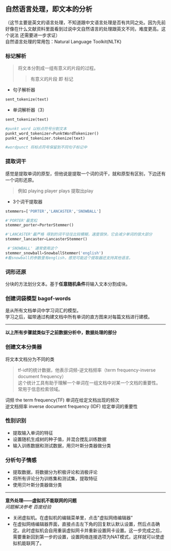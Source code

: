 ## 自然语言处理，即文本的分析      
（这节主要是英文的语言处理，不知道跟中文语言处理是否有共同之处。因为先前好像在什么文献资料里面看到过说中文自然语言的处理跟英文不同，难度更高。这个说法 还需要进一步求证）       
自然语言处理的常用包：Natural Language Toolkit(NLTK)       
### 标记解析    
> 将文本分割成一组有意义的片段的过程。
>> 有意义的片段 即 标记    
- 句子解析器
```python
sent_tokenize(text)
```

- 单词解析器（3）    
```python
sent_tokenize(text)

#punkt word 以标点符号分割文本
punkt_word_tokenizer=PunktWordTokenizer()
punkt_word_tokenizer.tokenize(text)

#wordpunct 将标点符号保留到不同句子标记中
```
 
 ### 提取词干   
 感觉是提取单词的原型，但他说是提取一个词的词干，就和原型有区别，下边还有一个词形还原。   
 > 例如 playing player plays 提取出play    
 - 3个词干提取器    
 ```python
 stemmers=['PORTER','LANCASTER','SNOWBALL']
 
 #'PORTER'最宽松
 stemmer_porter=PorterStemmer()
 
 #'LANCASTER'最严格 得到的词干往往比较模糊，速度很快，它会减少单词的很大部分
 stemmer_lancaster=LancasterStemmer()
 
  #'SNOWBALL' 通常使用这个
 stemmer_snowball=SnowballStemmer('english')
 #看snowball的参数里有english，感觉可能这个提取器还支持其他语言。
 ```
 
 ### 词形还原  
 分块的方法划分文本。基于**任意随机条件**将输入文本分割成块。   
 
 ### 创建词袋模型  bagof-words    
 是从所有文档单词中学习词汇的模型。    
 学习之后，磁带通过构建文档中所有单词的直方图来对每篇文档进行建模。      
 ***    
 **以上所有步骤就类似于之前数据分析中，数据处理的部分**    
 
 ### 创建文本分类器   
 将文本文档分为不同的类   
 > tf-idf的统计数据，他表示词频-逆文档频率（term frequency-inverse document frequency）   
 > 这个统计工具有助于理解一个单词在一组文档中对某一个文档的重要性。    
 > 常用于信息检索领域。   
 
 词频 the term frequency(TF) 单词在给定文档出现的频次    
 逆文档频率 inverse document frequency (IDF) 给定单词的重要性  
 
 ### 性别识别  
 - 提取输入单词的特征     
 - 设置随机生成树的种子值，并混合搅乱训练数据
 - 输入训练数据和测试数据，用贝叶斯分类器做分类
 
 ### 分析句子情感   
 - 提取数据，将数据分为积极评论和消极评论
 - 将所有评论分为训练集和测试集，提取特征
 - 使用贝叶斯分类器做分类   
 
---
**意外处理——虚拟机不能联网的问题**    
*问题解决参考 百度经验*    
- 关闭虚拟机。在虚拟机的编辑菜单里，点击"虚拟网络编辑器"
- 在虚拟网络编辑器界面，直接点击左下角的回复默认默认设置，然后点击确定。此时虚拟机会自用重装虚拟网卡并重新设置网卡设置。这一步完成之后，需要重新回到第一步的设置，设置网络连接选项为NAT模式，这样就可以使虚拟机能联网了。
